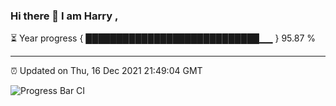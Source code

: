 ### Hi there 👋 I am Harry , 

⏳ Year progress { ████████████████████████████▁▁ } 95.87 %

---

⏰ Updated on Thu, 16 Dec 2021 21:49:04 GMT

![Progress Bar CI](https://github.com/duykhang68/duykhang68/workflows/Progress%20Bar%20CI/badge.svg)

